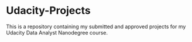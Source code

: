 # Udacity-Projects
This is a repository containing my submitted and approved projects for my Udacity Data Analyst Nanodegree course.

